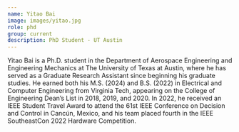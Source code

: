 ```yaml
---
name: Yitao Bai
image: images/yitao.jpg
role: phd
group: current
description: PhD Student - UT Austin
---
```


Yitao Bai is a Ph.D. student in the Department of Aerospace Engineering and Engineering Mechanics at The University of Texas at Austin, where he has served as a Graduate Research Assistant since beginning his graduate studies. He earned both his M.S. (2024) and B.S. (2022) in Electrical and Computer Engineering from Virginia Tech, appearing on the College of Engineering Dean’s List in 2018, 2019, and 2020. In 2022, he received an IEEE Student Travel Award to attend the 61st IEEE Conference on Decision and Control in Cancún, Mexico, and his team placed fourth in the IEEE SoutheastCon 2022 Hardware Competition.






